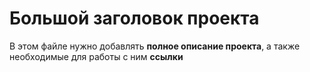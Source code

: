 # Большой заголовок проекта
В этом файле нужно добавлять **полное описание проекта**, а также необходимые для работы с ним **ссылки**